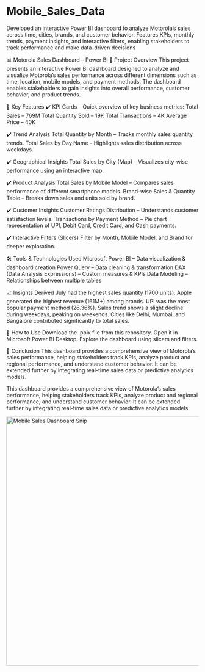 # Mobile_Sales_Data
Developed an interactive Power BI dashboard to analyze Motorola’s sales across time, cities, brands, and customer behavior. Features KPIs, monthly trends, payment insights, and interactive filters, enabling stakeholders to track performance and make data-driven decisions

📊 Motorola Sales Dashboard – Power BI
📌 Project Overview
This project presents an interactive Power BI dashboard designed to analyze and visualize Motorola’s sales performance across different dimensions such as time, location, mobile models, and payment methods. The dashboard enables stakeholders to gain insights into overall performance, customer behavior, and product trends.

🚀 Key Features
✔️ KPI Cards – Quick overview of key business metrics:
Total Sales – 769M
Total Quantity Sold – 19K
Total Transactions – 4K
Average Price – 40K

✔️ Trend Analysis
Total Quantity by Month – Tracks monthly sales quantity trends.
Total Sales by Day Name – Highlights sales distribution across weekdays.

✔️ Geographical Insights
Total Sales by City (Map) – Visualizes city-wise performance using an interactive map.

✔️ Product Analysis
Total Sales by Mobile Model – Compares sales performance of different smartphone models.
Brand-wise Sales & Quantity Table – Breaks down sales and units sold by brand.

✔️ Customer Insights
Customer Ratings Distribution – Understands customer satisfaction levels.
Transactions by Payment Method – Pie chart representation of UPI, Debit Card, Credit Card, and Cash payments.

✔️ Interactive Filters (Slicers)
Filter by Month, Mobile Model, and Brand for deeper exploration.

🛠️ Tools & Technologies Used
Microsoft Power BI – Data visualization & dashboard creation
Power Query – Data cleaning & transformation
DAX (Data Analysis Expressions) – Custom measures & KPIs
Data Modeling – Relationships between multiple tables

📈 Insights Derived
July had the highest sales quantity (1700 units).
Apple generated the highest revenue (161M+) among brands.
UPI was the most popular payment method (26.36%).
Sales trend shows a slight decline during weekdays, peaking on weekends.
Cities like Delhi, Mumbai, and Bangalore contributed significantly to total sales.

📂 How to Use
Download the .pbix file from this repository.
Open it in Microsoft Power BI Desktop.
Explore the dashboard using slicers and filters.

📌 Conclusion
This dashboard provides a comprehensive view of Motorola’s sales performance, helping stakeholders track KPIs, analyze product and regional performance, and understand customer behavior. It can be extended further by integrating real-time sales data or predictive analytics models.

This dashboard provides a comprehensive view of Motorola’s sales performance, helping stakeholders track KPIs, analyze product and regional performance, and understand customer behavior. It can be extended further by integrating real-time sales data or predictive analytics models.

<img width="1167" height="653" alt="Mobile Sales Dashboard Snip" src="https://github.com/user-attachments/assets/8e98320c-838f-4c0b-adbc-83424ff0b597" />

